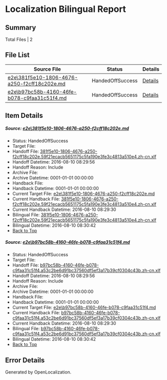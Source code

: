 # <a name='report-top'></a> Localization Bilingual Report

## Summary
 Total Files | 2

## File List
 Source File | Status | Details 
 ----------- | ------ | ------- 
 [e2e\381f5e10-1806-4676-a250-f2cff18c202e.md](https://github.com/OpenLocalizationTestOrg/oltest/blob/dc4b015b1488281f5d5646de3fe3c7de7fcfbc4d/e2e/381f5e10-1806-4676-a250-f2cff18c202e.md) | HandedOffSuccess | [Details](#652e1e697ca87e695fc39adaa396269abb3721651)
 [e2e\b97bc58b-4160-46fe-b078-c9faa31c51f4.md](https://github.com/OpenLocalizationTestOrg/oltest/blob/dc4b015b1488281f5d5646de3fe3c7de7fcfbc4d/e2e/b97bc58b-4160-46fe-b078-c9faa31c51f4.md) | HandedOffSuccess | [Details](#8c48ed9f8b57c8cc787834912e90ee16d71e50354)

## Item Details
##### <a name='652e1e697ca87e695fc39adaa396269abb3721651'></a> Source: [e2e\381f5e10-1806-4676-a250-f2cff18c202e.md](https://github.com/OpenLocalizationTestOrg/oltest/blob/dc4b015b1488281f5d5646de3fe3c7de7fcfbc4d/e2e/381f5e10-1806-4676-a250-f2cff18c202e.md)
* Status: HandedOffSuccess
* Target File: 
* Handoff File: [381f5e10-1806-4676-a250-f2cff18c202e.59f21ecacb5651175c5fa190e3fe3c4813a510e4.zh-cn.xlf](https://github.com/OpenLocalizationTestOrg/olhandoff-e2e/blob/43c83d9cf4b5ed5f0b8e7dcc5877ed78efd707d1/ol-handoff/OpenLocalizationTestOrg/ol-test-zhcn/ci/ht/381f5e10-1806-4676-a250-f2cff18c202e.59f21ecacb5651175c5fa190e3fe3c4813a510e4.zh-cn.xlf)
* Handoff Datetime: 2016-08-10 08:29:56
* Handoff Reason: Include
* Archive File: 
* Archive Datetime: 0001-01-01 00:00:00
* Handback File: 
* Handback Datetime: 0001-01-01 00:00:00
* Current Target File: [e2e\381f5e10-1806-4676-a250-f2cff18c202e.md](https://github.com/OpenLocalizationTestOrg/ol-test-zhcn/blob/424499a5b72e711d7281ce017af995a378465b1b/e2e/381f5e10-1806-4676-a250-f2cff18c202e.md)
* Current Handback File: [381f5e10-1806-4676-a250-f2cff18c202e.59f21ecacb5651175c5fa190e3fe3c4813a510e4.zh-cn.xlf](https://github.com/OpenLocalizationTestOrg/olhandback-e2e/blob/389641cadf5aef0c5766a054a93fa6f515869d2e/ol-handback/OpenLocalizationTestOrg/ol-test-zhcn/ci/ht/381f5e10-1806-4676-a250-f2cff18c202e.59f21ecacb5651175c5fa190e3fe3c4813a510e4.zh-cn.xlf)
* Current Handback Datetime: 2016-08-10 08:29:30
* Bilingual File: [381f5e10-1806-4676-a250-f2cff18c202e.59f21ecacb5651175c5fa190e3fe3c4813a510e4.zh-cn.xlf](https://github.com/OpenLocalizationTestOrg/olhandback-e2e/blob/389641cadf5aef0c5766a054a93fa6f515869d2e/ol-handback/OpenLocalizationTestOrg/ol-test-zhcn/ci/ht/381f5e10-1806-4676-a250-f2cff18c202e.59f21ecacb5651175c5fa190e3fe3c4813a510e4.zh-cn.xlf)
* Bilingual Datetime: 2016-08-10 08:30:42
* [Back to Top](#report-top)

##### <a name='8c48ed9f8b57c8cc787834912e90ee16d71e50354'></a> Source: [e2e\b97bc58b-4160-46fe-b078-c9faa31c51f4.md](https://github.com/OpenLocalizationTestOrg/oltest/blob/dc4b015b1488281f5d5646de3fe3c7de7fcfbc4d/e2e/b97bc58b-4160-46fe-b078-c9faa31c51f4.md)
* Status: HandedOffSuccess
* Target File: 
* Handoff File: [b97bc58b-4160-46fe-b078-c9faa31c51f4.a53c2be6d91bc37560df5ef3a17b39cf0304c43b.zh-cn.xlf](https://github.com/OpenLocalizationTestOrg/olhandoff-e2e/blob/43c83d9cf4b5ed5f0b8e7dcc5877ed78efd707d1/ol-handoff/OpenLocalizationTestOrg/ol-test-zhcn/ci/ht/b97bc58b-4160-46fe-b078-c9faa31c51f4.a53c2be6d91bc37560df5ef3a17b39cf0304c43b.zh-cn.xlf)
* Handoff Datetime: 2016-08-10 08:29:56
* Handoff Reason: Include
* Archive File: 
* Archive Datetime: 0001-01-01 00:00:00
* Handback File: 
* Handback Datetime: 0001-01-01 00:00:00
* Current Target File: [e2e\b97bc58b-4160-46fe-b078-c9faa31c51f4.md](https://github.com/OpenLocalizationTestOrg/ol-test-zhcn/blob/424499a5b72e711d7281ce017af995a378465b1b/e2e/b97bc58b-4160-46fe-b078-c9faa31c51f4.md)
* Current Handback File: [b97bc58b-4160-46fe-b078-c9faa31c51f4.a53c2be6d91bc37560df5ef3a17b39cf0304c43b.zh-cn.xlf](https://github.com/OpenLocalizationTestOrg/olhandback-e2e/blob/389641cadf5aef0c5766a054a93fa6f515869d2e/ol-handback/OpenLocalizationTestOrg/ol-test-zhcn/ci/ht/b97bc58b-4160-46fe-b078-c9faa31c51f4.a53c2be6d91bc37560df5ef3a17b39cf0304c43b.zh-cn.xlf)
* Current Handback Datetime: 2016-08-10 08:29:30
* Bilingual File: [b97bc58b-4160-46fe-b078-c9faa31c51f4.a53c2be6d91bc37560df5ef3a17b39cf0304c43b.zh-cn.xlf](https://github.com/OpenLocalizationTestOrg/olhandback-e2e/blob/389641cadf5aef0c5766a054a93fa6f515869d2e/ol-handback/OpenLocalizationTestOrg/ol-test-zhcn/ci/ht/b97bc58b-4160-46fe-b078-c9faa31c51f4.a53c2be6d91bc37560df5ef3a17b39cf0304c43b.zh-cn.xlf)
* Bilingual Datetime: 2016-08-10 08:30:42
* [Back to Top](#report-top)


## Error Details

Generated by OpenLocalization.
